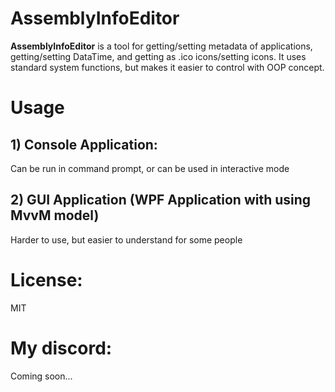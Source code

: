 # AssemblyInfoEditor
**AssemblyInfoEditor** is a tool for getting/setting metadata of applications, getting/setting DataTime, and getting as .ico icons/setting icons.
It uses standard system functions, but makes it easier to control with OOP concept.

# Usage
## 1) Console Application:
Can be run in command prompt, or can be used in interactive mode
## 2) GUI Application (WPF Application with using MvvM model)
Harder to use, but easier to understand for some people

# License:
MIT

# My discord:
Coming soon...
